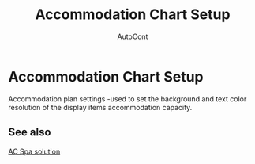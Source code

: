 ﻿---
    title: "Accommodation Chart Setup"
    author: AutoCont
    ms.date: 04/30/2018
    ms.topic: article
    ms.prod: dynamics-nav-2017
    ms.contentlocale: en
    ms.lasthandoff: 04/30/2018
---

# Accommodation Chart Setup

Accommodation plan settings -used to set the background and text color resolution of the display items accommodation capacity.


## <a name="see-also"></a>See also
[AC Spa solution](ac-spa-solution.md)